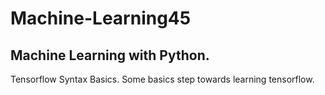 # Machine-Learning45
Machine Learning with Python.
----------------------------
Tensorflow Syntax Basics.
Some basics step towards learning tensorflow.
